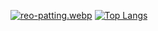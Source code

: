 [![reo-patting.webp](https://i.postimg.cc/RFM2CQFY/reo-patting.webp)](https://postimg.cc/mc5m8973)
[![Top Langs](https://github-readme-stats.vercel.app/api/top-langs/?username=hiyorijl&layout=compact&theme=material-palenight&show_icons=true)](https://github.com/anuraghazra/github-readme-stats)
